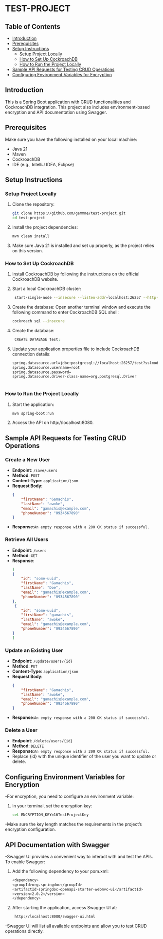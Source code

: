 # TEST-PROJECT 

## Table of Contents
- [Introduction](#introduction)
- [Prerequisites](#prerequisites)
- [Setup Instructions](#setup-instructions)
  - [Setup Project Locally](#setup-Project-Locally)
  - [How to Set Up CockroachDB](#how-to-set-up-cockroachdb)
  - [How to Run the Project Locally](#how-to-run-the-project-locally)
- [Sample API Requests for Testing CRUD Operations](#sample-api-requests-for-testing-crud-operations)
- [Configuring Environment Variables for Encryption](#configuring-environment-variables-for-encryption)


## Introduction
This is a Spring Boot application with CRUD functionalities and CockroachDB integration. This project also includes environment-based encryption and API documentation using Swagger.

## Prerequisites
Make sure you have the following installed on your local machine:
- Java 21
- Maven
- CockroachDB
- IDE (e.g., IntelliJ IDEA, Eclipse)


## Setup Instructions

### Setup Project Locally
1. Clone the repository:
   ```bash
   git clone https://github.com/gemmme/test-project.git
   cd test-project

2. Install the project dependencies:
    ```bash
   mvn clean install

3. Make sure Java 21 is installed and set up properly, as the project relies on this version.

### How to Set Up CockroachDB
1. Install CockroachDB by following the instructions on the official CockroachDB website.
   
2. Start a local CockroachDB cluster:
    ```bash
     start-single-node --insecure --listen-addr=localhost:26257 --http-addr=localhost:3030
    
3. Create the database: Open another terminal window and execute the following command to enter CockroachDB SQL shell:
    ```bash
    cockroach sql --insecure

4. Create the database:
    ```bash
     CREATE DATABASE test;
5. Update your application.properties file to include CockroachDB connection details:
   ```bash
   spring.datasource.url=jdbc:postgresql://localhost:26257/test?sslmode=disable
   spring.datasource.username=root
   spring.datasource.password=
   spring.datasource.driver-class-name=org.postgresql.Driver
        
### How to Run the Project Locally

1. Start the application:
   ```bash
   mvn spring-boot:run

2. Access the API on http://localhost:8080.

## Sample API Requests for Testing CRUD Operations

### Create a New User
- **Endpoint**: `/save/users`
- **Method**: `POST`
- **Content-Type**: `application/json`
- **Request Body**:
   ```json
   {
       "firstName": "Gamachis",
       "lastName": "awoke",
       "email": "gamachis@example.com",
       "phoneNumber": "0934567890"
   }
- **Response**:`An empty response with a 200 OK status if successful.` 
### Retrieve All Users
- **Endpoint**: `/users`
- **Method**: `GET`
- **Response**:
   ```json
   [
   {
       "id": "some-uuid",
       "firstName": "Gamachis",
       "lastName": "Doe",
       "email": "gamachis@example.com",
       "phoneNumber": "0934567890"
   },
    {
       "id": "some-uuid",
       "firstName": "gamachis",
       "lastName": "awoke",
       "email": "gamachis@example.com",
       "phoneNumber": "0934567890"
   }
   ]
### Update an Existing User
- **Endpoint**: `/update/users/{id}`
- **Method**: `PUT`
- **Content-Type**: `application/json`
- **Request Body**:
   ```json
   {
       "firstName": "Gamachis",
       "lastName": "awoke",
       "email": "gamachis@example.com",
       "phoneNumber": "0934567890"
   }
- **Response**:`An empty response with a 200 OK status if successful.`
  
### Delete a User
- **Endpoint**: `/delete/users/{id}`
- **Method**: `DELETE`
- **Response**:`An empty response with a 200 OK status if successful.`
- Replace {id} with the unique identifier of the user you want to update or delete.

## Configuring Environment Variables for Encryption
-For encryption, you need to configure an environment variable:
1. In your terminal, set the encryption key:
   ```bash
   set ENCRYPTION_KEY=16TestProjectKey
  -Make sure the key length matches the requirements in the project’s encryption configuration.

## API Documentation with Swagger

-Swagger UI provides a convenient way to interact with and test the APIs. To enable Swagger:
1. Add the following dependency to your pom.xml:
    ```bash
    <dependency>
    <groupId>org.springdoc</groupId>
    <artifactId>springdoc-openapi-starter-webmvc-ui</artifactId>
    <version>2.0.2</version>
    </dependency>
2. After starting the application, access Swagger UI at:
    ```bash
     http://localhost:8080/swagger-ui.html
-Swagger UI will list all available endpoints and allow you to test CRUD operations directly.

    
